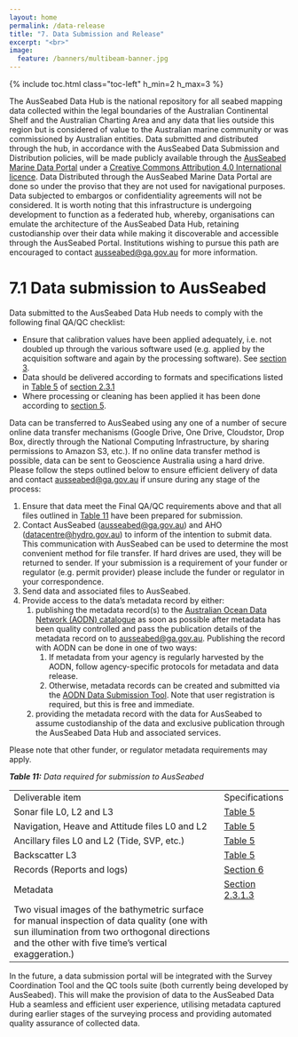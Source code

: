 ```yaml
---
layout: home
permalink: /data-release
title: "7. Data Submission and Release"
excerpt: "<br>"
image:
  feature: /banners/multibeam-banner.jpg
---
```

{% include toc.html class="toc-left" h_min=2 h_max=3 %}

The AusSeabed Data Hub is the national repository for all seabed mapping data collected within the legal boundaries of the Australian Continental Shelf and the Australian Charting Area and any data that lies outside this region but is considered of value to the Australian marine community or was commissioned by Australian entities. Data submitted and distributed through the hub, in accordance with the AusSeabed Data Submission and Distribution policies, will be made publicly available through the [AusSeabed Marine Data Portal](https://portal.ga.gov.au/persona/marine) under a [Creative Commons Attribution 4.0 International licence](https://creativecommons.org/licenses/by/4.0/legalcode). Data Distributed through the AusSeabed Marine Data Portal are done so under the proviso that they are not used for navigational purposes. Data subjected to embargos or confidentiality agreements will not be considered. It is worth noting that this infrastructure is undergoing development to function as a federated hub, whereby, organisations can emulate the architecture of the AusSeabed Data Hub, retaining custodianship over their data while making it discoverable and accessible through the AusSeabed Portal. Institutions wishing to pursue this path are encouraged to contact [ausseabed@ga.gov.au](mailto:ausseabed@ga.gov.au) for more information.

# 7.1 Data submission to AusSeabed
Data submitted to the AusSeabed Data Hub needs to comply with the following final QA/QC checklist:

*   Ensure that calibration values have been applied adequately, i.e. not doubled up through the various software used (e.g. applied by the acquisition software and again by the processing software). See [section 3](https://australian-multibeam-guidelines.github.io/mobilisation-calibration-validation).
*   Data should be delivered according to formats and specifications listed in [Table 5](https://australian-multibeam-guidelines.github.io/pre-survey-planning#231-data-type-formats-and-metadata) of [section 2.3.1](https://australian-multibeam-guidelines.github.io/pre-survey-planning#231-data-type-formats-and-metadata)
*   Where processing or cleaning has been applied it has been done according to [section 5](https://australian-multibeam-guidelines.github.io/data-processing).

Data can be transferred to AusSeabed using any one of a number of secure online data transfer mechanisms (Google Drive, One Drive, Cloudstor, Drop Box, directly through the National Computing Infrastructure, by sharing permissions to Amazon S3, etc.). If no online data transfer method is possible, data can be sent to Geoscience Australia using a hard drive. Please follow the steps outlined below to ensure efficient delivery of data and contact [ausseabed@ga.gov.au](mailto:ausseabed@ga.gov.au) if unsure during any stage of the process:



1. Ensure that data meet the Final QA/QC requirements above and that all files outlined in [Table 11](https://australian-multibeam-guidelines.github.io/data-release#71-data-submission-to-ausseabed) have been prepared for submission. 
2. Contact AusSeabed ([ausseabed@ga.gov.au](mailto:ausseabed@ga.gov.au)) and AHO ([datacentre@hydro.gov.au](mailto:datacentre@hydro.gov.au)) to inform of the intention to submit data. This communication with AusSeabed can be used to determine the most convenient method for file transfer. If hard drives are used, they will be returned to sender. If your submission is a requirement of your funder or regulator (e.g. permit provider) please include the funder or regulator in your correspondence.
3. Send data and associated files to AusSeabed.
4. Provide access to the data’s metadata record by either:
    1. publishing the metadata record(s) to the [Australian Ocean Data Network (AODN) catalogue](http://catalogue.aodn.org.au/geonetwork/srv/eng/main.home) as soon as possible after metadata has been quality controlled and pass the publication details of the metadata record on to [ausseabed@ga.gov.au](mailto:ausseabed@ga.gov.au). Publishing the record with AODN can be done in one of two ways:
        1. If metadata from your agency is regularly harvested by the AODN, follow agency-specific protocols for metadata and data release. 
        2. Otherwise, metadata records can be created and submitted via the [AODN Data Submission Tool](https://metadataentry.aodn.org.au/submit/). Note that user registration is required, but this is free and immediate.
    1. providing the metadata record with the data for AusSeabed to assume custodianship of the data and exclusive publication through the AusSeabed Data Hub and associated services.

Please note that other funder, or regulator metadata requirements may apply.

_**Table 11:** Data required for submission to AusSeabed_
<table>
  <tr>
   <td>Deliverable item
   </td>
   <td>Specifications
   </td>
  </tr>
  <tr>
   <td>Sonar file L0, L2 and L3
   </td>
   <td><a href="https://australian-multibeam-guidelines.github.io/pre-survey-planning#231-data-type-formats-and-metadata">Table 5</a>
   </td>
  </tr>
  <tr>
   <td>Navigation, Heave and Attitude files L0 and L2
   </td>
   <td><a href="https://australian-multibeam-guidelines.github.io/pre-survey-planning#231-data-type-formats-and-metadata">Table 5</a>
   </td>
  </tr>
  <tr>
   <td>Ancillary files L0 and L2 (Tide, SVP, etc.)
   </td>
   <td><a href="https://australian-multibeam-guidelines.github.io/pre-survey-planning#231-data-type-formats-and-metadata">Table 5</a>
   </td>
  </tr>
  <tr>
   <td>Backscatter L3
   </td>
   <td><a href="https://australian-multibeam-guidelines.github.io/pre-survey-planning#231-data-type-formats-and-metadata">Table 5</a>
   </td>
  </tr>
  <tr>
   <td>Records (Reports and logs)
   </td>
   <td><a href="https://australian-multibeam-guidelines.github.io/reports">Section 6</a>
   </td>
  </tr>
  <tr>
   <td>Metadata
   </td>
   <td>
<a href="https://australian-multibeam-guidelines.github.io/pre-survey-planning#231-data-type-formats-and-metadata">Section 2.3.1.3</a>
   </td>
  </tr>
  <tr>
   <td>Two visual images of the bathymetric surface for manual inspection of data quality (one with sun illumination from two orthogonal directions and the other with five time’s vertical exaggeration.)
   </td>
   <td>
   </td>
  </tr>
</table>


In the future, a data submission portal will be integrated with the Survey Coordination Tool and the QC tools suite (both currently being developed by AusSeabed). This will make the provision of data to the AusSeabed Data Hub a seamless and efficient user experience, utilising metadata captured during earlier stages of the surveying process and providing automated quality assurance of collected data.
